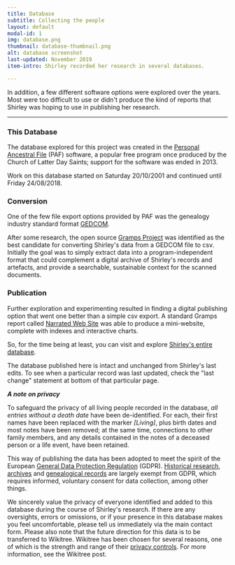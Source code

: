 ```yaml
---
title: Database
subtitle: Collecting the people
layout: default
modal-id: 1
img: database.png
thumbnail: database-thumbnail.png
alt: database screenshot
last-updated: November 2019
item-intro: Shirley recorded her research in several databases.

---
```


In addition, a few different software options were explored over the years. Most were too difficult to use or didn't produce the kind of reports that Shirley was hoping to use in publishing her research.

---

### This Database

The database explored for this project was created in the [Personal Ancestral File](https://en.wikipedia.org/wiki/Personal_Ancestral_File) (PAF) software, a popular free program once produced by the Church of Latter Day Saints; support for the software was ended in 2013.

Work on this database started on Saturday 20/10/2001 and continued until Friday 24/08/2018.

### Conversion

One of the few file export options provided by PAF was the genealogy industry standard format [GEDCOM](https://en.wikipedia.org/wiki/GEDCOM).

After some research, the open source [Gramps Project](https://gramps-project.org/blog/) was identified as the best candidate for converting Shirley's data from a GEDCOM file to csv. Initially the goal was to simply extract data into a program-independent format that could complement a digital archive of Shirley's records and artefacts, and provide a searchable, sustainable context for the scanned documents.

### Publication

Further exploration and experimenting resulted in finding a digital publishing option that went one better than a simple csv export. A standard Gramps report called [Narrated Web Site](https://www.gramps-project.org/wiki/index.php/Gramps_5.1_Wiki_Manual_-_Reports_-_part_7#Narrated_Web_Site) was able to produce a mini-website, complete with indexes and interactive charts.

So, for the time being at least, you can visit and explore [Shirley's entire database](database/index.html).

The database published here is intact and unchanged from Shirley's last edits. To see when a particular record was last updated, check the "last change" statement at bottom of that particular page. 

***A note on privacy***

To safeguard the privacy of all living people recorded in the database, *all entries without a death date* have been de-identified. For each, their first names have been replaced with the marker *[Living]*, plus birth dates and most notes have been removed; at the same time, connections to other family members, and any details contained in the notes of a deceased person or a life event, have been retained. 

This way of publishing the data has been adopted to meet the spirit of the European [General Data Protection Regulation](https://gdpr.eu/what-is-gdpr/) (GDPR). [Historical research](https://gdpr.eu/article-89-processing-for-archiving-purposes-scientific-or-historical-research-purposes-or-statistical-purposes/), [archives](https://gdpr.eu/Recital-158-Processing-for-archiving-purposes/) and [genealogical records](https://gdpr.eu/Recital-160-Processing-for-historical-research-purposes/) are largely exempt from GDPR, which requires informed, voluntary consent for data collection, among other things.

We sincerely value the privacy of everyone identified and added to this database during the course of Shirley's research. If there are any oversights, errors or omissions, or if your presence in this database makes you feel uncomfortable, please tell us immediately via the main contact form. Please also note that the future direction for this data is to be transferred to Wikitree. Wikitree has been chosen for several reasons, one of which is the strength and range of their [privacy controls](https://www.wikitree.com/wiki/Help:Privacy). For more information, see the Wikitree post.
